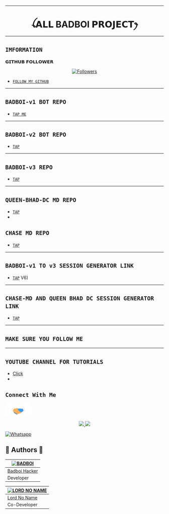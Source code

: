 
-------
## <h1 align="center">ꪶ𝗔𝗟𝗟 BADBOI 𝗣𝗥𝗢𝗝𝗘𝗖𝗧ꫂ<br></h1>
-------

## ```IMFORMATION```

𝗚𝗜𝗧𝗛𝗨𝗕 𝗙𝗢𝗟𝗟𝗢𝗪𝗘𝗥
<p align="center">
<a href="https://github.com/BADBOI-v1/followers"><img title="Followers" src="https://img.shields.io/github/followers/BADBOI-v1?color=red&style=flat-square"></a>

- [`FOLLOW MY GITHUB`](https://github.com/BADBOI-v1/)

-------
## ```BADBOI-v1 BOT REPO```

- [`TAP ME`](https://github.com/BADBOI-v1/BADBOI-v1)



-------
## ```BADBOI-v2 BOT REPO```

- [`TAP`](https://github.com/BADBOI-v1/BADBOI-v2)

-------
## ```BADBOI-v3 REPO```

- [`TAP`](https://github.com/BADBOI-v1/BADBOI-v3)

-------
## ```QUEEN-BHAD-DC MD REPO```

- [`TAP`](https://github.com/BADBOI-v1/Queen-BHAD-DC-MD)
- 
## ```CHASE MD REPO```

- [`TAP`](https://github.com/BADBOI-v1/CHASE-MD)
-------
## ```BADBOI-v1 TO v3 SESSION GENERATOR LINK```

- [`TAP`]()
V6)

-------
## ```CHASE-MD AND QUEEN BHAD DC SESSION GENERATOR LINK```

- [`TAP`]()

-------
## ```MAKE SURE YOU FOLLOW ME```

-------
## ```YOUTUBE CHANNEL FOR TUTORIALS```

 - [ Click ](https://youtube.com/@BADBOI-k2i?si=1_Ae2h9Kl9IbAo7E)
 - 
## ```Connect With Me```
<img src="https://github.com/0xAbdulKhalid/0xAbdulKhalid/raw/main/assets/mdImages/handshake.gif" width ="80"></h1> 
 <br> 
<p align="center">
<a href="https://wa.me/2348140825959"><img src="https://img.shields.io/badge/Contact BADBOI-25D366?style=for-the-badge&logo=whatsapp&logoColor=white" />
<a href="https://whatsapp.com/channel/0029VadCyFZGufJ2YW4bG42x"><img src="https://img.shields.io/badge/Join Official Channel-25D366?style=for-the-badge&logo=whatsapp&logoColor=white" />
   
<a href='https://chat.whatsapp.com/LYOPu85NAVv4ymxOxCxRQY' target="_blank"><img alt='Whatsapp' src='https://img.shields.io/badge/OFFICIAL-GC-h?color=black&style=for-the-badge&logo=whatsapp' width="96.35" height="28"/></a></p>

## 🎯 Authors 🎯
  <div align="center">
  
| [![BADBOI](https://github.com/BADBOI-v1.png?size=150)](https://github.com/BADBOI-v1) |
|----|
| [  Badboi Hacker](https://github.com/BADBOI-v1) |
|  Developer |

  </div>
  <div align="center">
  
| [![LORD NO NAME](https://github.com/Anime-King01.png?size=150)](https://github.com/Anime-King01) |
|----|
| [  Lord No Name](https://github.com/Anime-King01) |
|  Co-Developer |

  </div>
   
  </br> 










